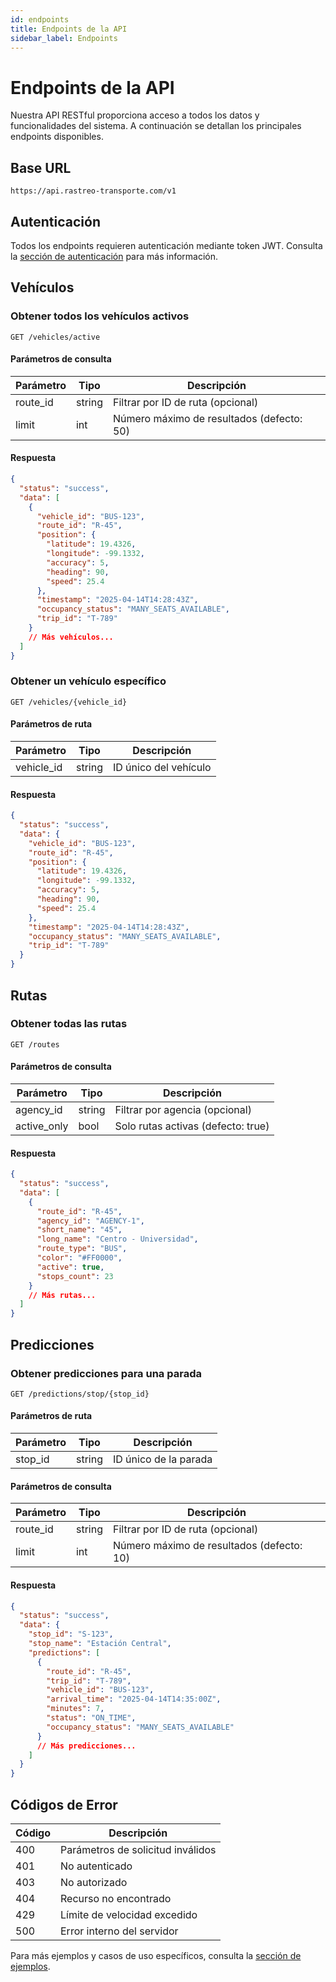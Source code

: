 ```yaml
---
id: endpoints
title: Endpoints de la API
sidebar_label: Endpoints
---
```


# Endpoints de la API

Nuestra API RESTful proporciona acceso a todos los datos y funcionalidades del sistema. A continuación se detallan los principales endpoints disponibles.

## Base URL

```
https://api.rastreo-transporte.com/v1
```

## Autenticación

Todos los endpoints requieren autenticación mediante token JWT. Consulta la [sección de autenticación](autenticacion) para más información.

## Vehículos

### Obtener todos los vehículos activos

```http
GET /vehicles/active
```

#### Parámetros de consulta

| Parámetro | Tipo   | Descripción                               |
| --------- | ------ | ----------------------------------------- |
| route_id  | string | Filtrar por ID de ruta (opcional)         |
| limit     | int    | Número máximo de resultados (defecto: 50) |

#### Respuesta

```json
{
  "status": "success",
  "data": [
    {
      "vehicle_id": "BUS-123",
      "route_id": "R-45",
      "position": {
        "latitude": 19.4326,
        "longitude": -99.1332,
        "accuracy": 5,
        "heading": 90,
        "speed": 25.4
      },
      "timestamp": "2025-04-14T14:28:43Z",
      "occupancy_status": "MANY_SEATS_AVAILABLE",
      "trip_id": "T-789"
    }
    // Más vehículos...
  ]
}
```

### Obtener un vehículo específico

```http
GET /vehicles/{vehicle_id}
```

#### Parámetros de ruta

| Parámetro  | Tipo   | Descripción           |
| ---------- | ------ | --------------------- |
| vehicle_id | string | ID único del vehículo |

#### Respuesta

```json
{
  "status": "success",
  "data": {
    "vehicle_id": "BUS-123",
    "route_id": "R-45",
    "position": {
      "latitude": 19.4326,
      "longitude": -99.1332,
      "accuracy": 5,
      "heading": 90,
      "speed": 25.4
    },
    "timestamp": "2025-04-14T14:28:43Z",
    "occupancy_status": "MANY_SEATS_AVAILABLE",
    "trip_id": "T-789"
  }
}
```

## Rutas

### Obtener todas las rutas

```http
GET /routes
```

#### Parámetros de consulta

| Parámetro   | Tipo   | Descripción                        |
| ----------- | ------ | ---------------------------------- |
| agency_id   | string | Filtrar por agencia (opcional)     |
| active_only | bool   | Solo rutas activas (defecto: true) |

#### Respuesta

```json
{
  "status": "success",
  "data": [
    {
      "route_id": "R-45",
      "agency_id": "AGENCY-1",
      "short_name": "45",
      "long_name": "Centro - Universidad",
      "route_type": "BUS",
      "color": "#FF0000",
      "active": true,
      "stops_count": 23
    }
    // Más rutas...
  ]
}
```

## Predicciones

### Obtener predicciones para una parada

```http
GET /predictions/stop/{stop_id}
```

#### Parámetros de ruta

| Parámetro | Tipo   | Descripción           |
| --------- | ------ | --------------------- |
| stop_id   | string | ID único de la parada |

#### Parámetros de consulta

| Parámetro | Tipo   | Descripción                               |
| --------- | ------ | ----------------------------------------- |
| route_id  | string | Filtrar por ID de ruta (opcional)         |
| limit     | int    | Número máximo de resultados (defecto: 10) |

#### Respuesta

```json
{
  "status": "success",
  "data": {
    "stop_id": "S-123",
    "stop_name": "Estación Central",
    "predictions": [
      {
        "route_id": "R-45",
        "trip_id": "T-789",
        "vehicle_id": "BUS-123",
        "arrival_time": "2025-04-14T14:35:00Z",
        "minutes": 7,
        "status": "ON_TIME",
        "occupancy_status": "MANY_SEATS_AVAILABLE"
      }
      // Más predicciones...
    ]
  }
}
```

## Códigos de Error

| Código | Descripción                       |
| ------ | --------------------------------- |
| 400    | Parámetros de solicitud inválidos |
| 401    | No autenticado                    |
| 403    | No autorizado                     |
| 404    | Recurso no encontrado             |
| 429    | Límite de velocidad excedido      |
| 500    | Error interno del servidor        |

Para más ejemplos y casos de uso específicos, consulta la [sección de ejemplos](ejemplos).
